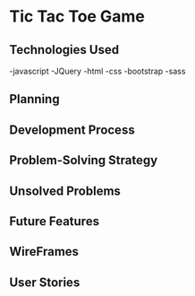 # Tic Tac Toe Game

## Technologies Used
-javascript
-JQuery
-html
-css
-bootstrap
-sass

## Planning

## Development Process

## Problem-Solving Strategy

## Unsolved Problems

## Future Features

## WireFrames

## User Stories
